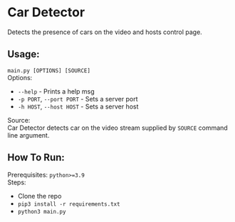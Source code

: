 # Car Detector
Detects the presence of cars on the video and hosts control page.  

## Usage:
`main.py [OPTIONS] [SOURCE]`  
Options:  
 - `--help` - Prints a help msg  
 - `-p PORT`, `--port PORT` - Sets a server port  
 - `-h HOST`, `--host HOST` - Sets a server host  

Source:  
Car Detector detects car on the video stream supplied by `SOURCE` command line argument.  

## How To Run:
Prerequisites: `python>=3.9`  
Steps:  
 - Clone the repo  
 - `pip3 install -r requirements.txt`  
 - `python3 main.py`  
